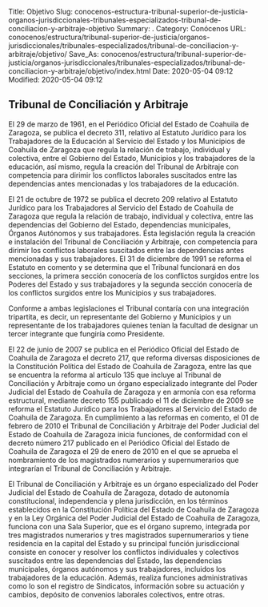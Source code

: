 Title: Objetivo
Slug: conocenos-estructura-tribunal-superior-de-justicia-organos-jurisdiccionales-tribunales-especializados-tribunal-de-conciliacion-y-arbitraje-objetivo
Summary: .
Category: Conócenos
URL: conocenos/estructura/tribunal-superior-de-justicia/organos-jurisdiccionales/tribunales-especializados/tribunal-de-conciliacion-y-arbitraje/objetivo/
Save_As: conocenos/estructura/tribunal-superior-de-justicia/organos-jurisdiccionales/tribunales-especializados/tribunal-de-conciliacion-y-arbitraje/objetivo/index.html
Date: 2020-05-04 09:12
Modified: 2020-05-04 09:12


## Tribunal de Conciliación y Arbitraje

El 29 de marzo de 1961, en el Periódico Oficial del Estado de Coahuila de Zaragoza, se publica el decreto 311, relativo al Estatuto Jurídico para los Trabajadores de la Educación al Servicio del Estado y los Municipios de Coahuila de Zaragoza que regula la relación de trabajo, individual y colectiva, entre el Gobierno del Estado, Municipios y los trabajadores de la educación, así mismo, regula la creación del Tribunal de Arbitraje con competencia para dirimir los conflictos laborales suscitados entre las dependencias antes mencionadas y los trabajadores de la educación.

El 21 de octubre de 1972 se publica el decreto 209 relativo al Estatuto Jurídico para los Trabajadores al Servicio del Estado de Coahuila de Zaragoza que regula la relación de trabajo, individual y colectiva, entre las dependencias del Gobierno del Estado, dependencias municipales, Órganos Autónomos y sus trabajadores. Ésta legislación regula la creación e instalación del Tribunal de Conciliación y Arbitraje, con competencia para dirimir los conflictos laborales suscitados entre las dependencias antes mencionadas y sus trabajadores. El 31 de diciembre de 1991 se reforma el Estatuto en comento y se determina que el Tribunal funcionará en dos secciones, la primera sección conocería de los conflictos surgidos entre los Poderes del Estado y sus trabajadores y la segunda sección conocería de los conflictos surgidos entre los Municipios y sus trabajadores.

Conforme a ambas legislaciones el Tribunal contaría con una integración tripartita, es decir, un representante del Gobierno y Municipios y un representante de los trabajadores quienes tenían la facultad de designar un tercer integrante que fungiría como Presidente.

El 22 de junio de 2007 se publica en el Periódico Oficial del Estado de Coahuila de Zaragoza el decreto 217, que reforma diversas disposiciones de la Constitución Política del Estado de Coahuila de Zaragoza, entre las que se encuentra la reforma al artículo 135 que incluye al Tribunal de Conciliación y Arbitraje como un órgano especializado integrante del Poder Judicial del Estado de Coahuila de Zaragoza y en armonía con esa reforma estructural, mediante decreto 155 publicado el 11 de diciembre de 2009 se reforma el Estatuto Jurídico para los Trabajadores al Servicio del Estado de Coahuila de Zaragoza. En cumplimiento a las reformas en comento, el 01 de febrero de 2010 el Tribunal de Conciliación y Arbitraje del Poder Judicial del Estado de Coahuila de Zaragoza inicia funciones, de conformidad con el decreto número 217 publicado en el Periódico Oficial del Estado de Coahuila de Zaragoza el 29 de enero de 2010 en el que se aprueba el nombramiento de los magistrados numerarios y supernumerarios que integrarían el Tribunal de Conciliación y Arbitraje.

El Tribunal de Conciliación y Arbitraje es un órgano especializado del Poder Judicial del Estado de Coahuila de Zaragoza, dotado de autonomía constitucional, independencia y plena jurisdicción, en los términos establecidos en la Constitución Política del Estado de Coahuila de Zaragoza y en la Ley Orgánica del Poder Judicial del Estado de Coahuila de Zaragoza, funciona con una Sala Superior, que es el órgano supremo, integrada por tres magistrados numerarios y tres magistrados supernumerarios y tiene residencia en la capital del Estado y su principal función jurisdiccional consiste en conocer y resolver los conflictos individuales y colectivos suscitados entre las dependencias del Estado, las dependencias municipales, órganos autónomos y sus trabajadores, incluidos los trabajadores de la educación. Además, realiza funciones administrativas como lo son el registro de Sindicatos, información sobre su actuación y cambios, depósito de convenios laborales colectivos, entre otras.





